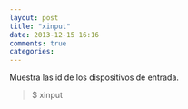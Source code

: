 ```yaml
---
layout: post
title: "xinput"
date: 2013-12-15 16:16
comments: true
categories: 
---
```

Muestra las id de los dispositivos de entrada.

>$ xinput

